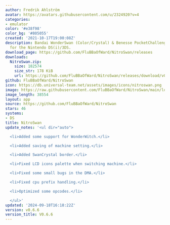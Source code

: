 ```yaml
---
author: Fredrik Ahlström
avatar: https://avatars.githubusercontent.com/u/2324920?v=4
categories:
- emulator
color: '#e38f98'
color_bg: '#805055'
created: '2021-10-17T19:00:08Z'
description: Bandai WonderSwan (Color/Crystal) & Benesse PocketChallenge V2 emulator
  for the Nintendo DS(i)/3DS.
download_page: https://github.com/FluBBaOfWard/NitroSwan/releases
downloads:
  NitroSwan.zip:
    size: 182574
    size_str: 178 KiB
    url: https://github.com/FluBBaOfWard/NitroSwan/releases/download/v0.6.6/NitroSwan.zip
github: FluBBaOfWard/NitroSwan
icon: https://db.universal-team.net/assets/images/icons/nitroswan.png
image: https://raw.githubusercontent.com/FluBBaOfWard/NitroSwan/main/logo.png
image_length: 38554
layout: app
source: https://github.com/FluBBaOfWard/NitroSwan
stars: 46
systems:
- DS
title: NitroSwan
update_notes: '<ul dir="auto">

  <li>Added some support for WonderWitch.</li>

  <li>Added saving of machine setting.</li>

  <li>Added SwanCrystal border.</li>

  <li>Fixed LCD icons palette when switching machine.</li>

  <li>Fixed some small bugs in the DMA.</li>

  <li>Fixed cpu prefix handling.</li>

  <li>Optimized some opcodes.</li>

  </ul>'
updated: '2024-09-18T16:18:22Z'
version: v0.6.6
version_title: V0.6.6
---
```


